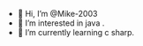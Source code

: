 - 👋 Hi, I’m @Mike-2003
- 👀 I’m interested in java .
- 🌱 I’m currently learning c sharp.

<!---
Mike-2003/Mike-2003 is a ✨ special ✨ repository because its `README.md` (this file) appears on your GitHub profile.
You can click the Preview link to take a look at your changes.
--->
